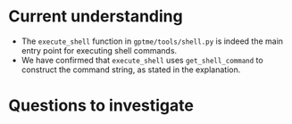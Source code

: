 # Current understanding

- The `execute_shell` function in `gptme/tools/shell.py` is indeed the main entry point for executing shell commands.
- We have confirmed that `execute_shell` uses `get_shell_command` to construct the command string, as stated in the explanation.

# Questions to investigate